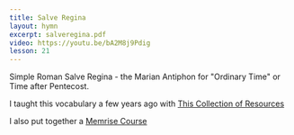 ```yaml
---
title: Salve Regina
layout: hymn
excerpt: salveregina.pdf
video: https://youtu.be/bA2M8j9Pdig
lesson: 21
---
```


Simple Roman Salve Regina - the Marian Antiphon for "Ordinary Time" or Time after Pentecost.

I taught this vocabulary a few years ago with [This Collection of Resources](http://www.kidschant.com/salve/index.html)

I also put together a [Memrise Course](http://www.memrise.com/course/377696/salve-regina/)

